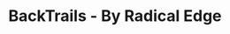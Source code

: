 ---
title: "BackTrails - By Radical Edge"
url: /fredericton/backtrails-by-radical-edge/
shop: Outdoor
---